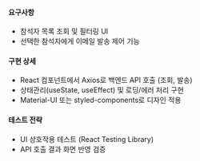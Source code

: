 #### 요구사항
- 참석자 목록 조회 및 필터링 UI
- 선택한 참석자에게 이메일 발송 제어 기능
#### 구현 상세
- React 컴포넌트에서 Axios로 백엔드 API 호출 (조회, 발송)
- 상태관리(useState, useEffect) 및 로딩/에러 처리 구현
- Material-UI 또는 styled-components로 디자인 적용
#### 테스트 전략
- UI 상호작용 테스트 (React Testing Library)
- API 호출 결과 화면 반영 검증